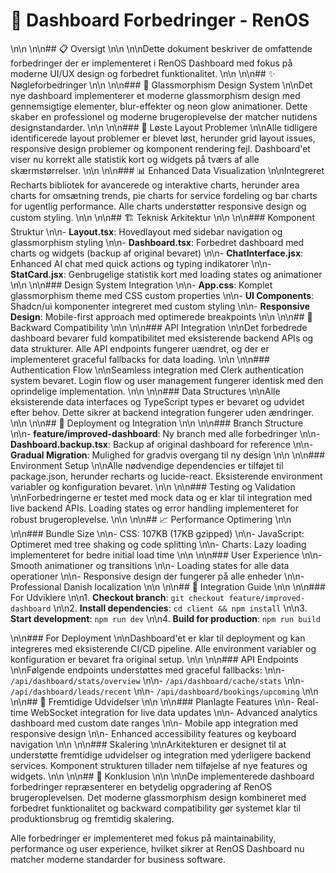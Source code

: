 # 🎨 Dashboard Forbedringer - RenOS\n\n\n\n## 📋 Oversigt\n\n\n\nDette dokument beskriver de omfattende forbedringer der er implementeret i RenOS Dashboard med fokus på moderne UI/UX design og forbedret funktionalitet.\n\n\n\n## ✨ Nøgleforbedringer\n\n\n\n### 🎯 Glassmorphism Design System\n\nDet nye dashboard implementerer et moderne glassmorphism design med gennemsigtige elementer, blur-effekter og neon glow animationer. Dette skaber en professionel og moderne brugeroplevelse der matcher nutidens designstandarder.\n\n\n\n### 🔧 Løste Layout Problemer\n\nAlle tidligere identificerede layout problemer er blevet løst, herunder grid layout issues, responsive design problemer og komponent rendering fejl. Dashboard'et viser nu korrekt alle statistik kort og widgets på tværs af alle skærmstørrelser.\n\n\n\n### 📊 Enhanced Data Visualization\n\nIntegreret Recharts bibliotek for avancerede og interaktive charts, herunder area charts for omsætning trends, pie charts for service fordeling og bar charts for ugentlig performance. Alle charts understøtter responsive design og custom styling.\n\n\n\n## 🏗️ Teknisk Arkitektur\n\n\n\n### Komponent Struktur\n\n- **Layout.tsx**: Hovedlayout med sidebar navigation og glassmorphism styling\n\n- **Dashboard.tsx**: Forbedret dashboard med charts og widgets (backup af original bevaret)\n\n- **ChatInterface.jsx**: Enhanced AI chat med quick actions og typing indikatorer\n\n- **StatCard.jsx**: Genbrugelige statistik kort med loading states og animationer\n\n\n\n### Design System Integration\n\n- **App.css**: Komplet glassmorphism theme med CSS custom properties\n\n- **UI Components**: Shadcn/ui komponenter integreret med custom styling\n\n- **Responsive Design**: Mobile-first approach med optimerede breakpoints\n\n\n\n## 🔄 Backward Compatibility\n\n\n\n### API Integration\n\nDet forbedrede dashboard bevarer fuld kompatibilitet med eksisterende backend APIs og data strukturer. Alle API endpoints fungerer uændret, og der er implementeret graceful fallbacks for data loading.\n\n\n\n### Authentication Flow\n\nSeamless integration med Clerk authentication system bevaret. Login flow og user management fungerer identisk med den oprindelige implementation.\n\n\n\n### Data Structures\n\nAlle eksisterende data interfaces og TypeScript types er bevaret og udvidet efter behov. Dette sikrer at backend integration fungerer uden ændringer.\n\n\n\n## 🚀 Deployment og Integration\n\n\n\n### Branch Structure\n\n- **feature/improved-dashboard**: Ny branch med alle forbedringer\n\n- **Dashboard.backup.tsx**: Backup af original dashboard for reference\n\n- **Gradual Migration**: Mulighed for gradvis overgang til ny design\n\n\n\n### Environment Setup\n\nAlle nødvendige dependencies er tilføjet til package.json, herunder recharts og lucide-react. Eksisterende environment variabler og konfiguration bevaret.\n\n\n\n### Testing og Validation\n\nForbedringerne er testet med mock data og er klar til integration med live backend APIs. Loading states og error handling implementeret for robust brugeroplevelse.\n\n\n\n## 📈 Performance Optimering\n\n\n\n### Bundle Size\n\n- CSS: 107KB (17KB gzipped)\n\n- JavaScript: Optimeret med tree shaking og code splitting\n\n- Charts: Lazy loading implementeret for bedre initial load time\n\n\n\n### User Experience\n\n- Smooth animationer og transitions\n\n- Loading states for alle data operationer\n\n- Responsive design der fungerer på alle enheder\n\n- Professional Danish localization\n\n\n\n## 🔗 Integration Guide\n\n\n\n### For Udviklere\n\n1. **Checkout branch**: `git checkout feature/improved-dashboard`\n\n2. **Install dependencies**: `cd client && npm install`\n\n3. **Start development**: `npm run dev`\n\n4. **Build for production**: `npm run build`\n\n### For Deployment\n\nDashboard'et er klar til deployment og kan integreres med eksisterende CI/CD pipeline. Alle environment variabler og konfiguration er bevaret fra original setup.\n\n\n\n### API Endpoints\n\nFølgende endpoints understøttes med graceful fallbacks:\n\n- `/api/dashboard/stats/overview`\n\n- `/api/dashboard/cache/stats`\n\n- `/api/dashboard/leads/recent`\n\n- `/api/dashboard/bookings/upcoming`\n\n\n\n## 🎯 Fremtidige Udvidelser\n\n\n\n### Planlagte Features\n\n- Real-time WebSocket integration for live data updates\n\n- Advanced analytics dashboard med custom date ranges\n\n- Mobile app integration med responsive design\n\n- Enhanced accessibility features og keyboard navigation\n\n\n\n### Skalering\n\nArkitekturen er designet til at understøtte fremtidige udvidelser og integration med yderligere backend services. Komponent strukturen tillader nem tilføjelse af nye features og widgets.\n\n\n\n## 📝 Konklusion\n\n\n\nDe implementerede dashboard forbedringer repræsenterer en betydelig opgradering af RenOS brugeroplevelsen. Det moderne glassmorphism design kombineret med forbedret funktionalitet og backward compatibility gør systemet klar til produktionsbrug og fremtidig skalering.Alle forbedringer er implementeret med fokus på maintainability, performance og user experience, hvilket sikrer at RenOS Dashboard nu matcher moderne standarder for business software.